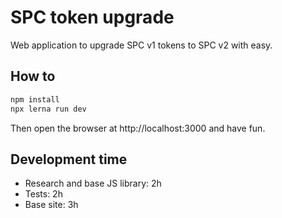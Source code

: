 # SPC token upgrade

Web application to upgrade SPC v1 tokens to SPC v2 with easy.

## How to

```sh
npm install
npx lerna run dev
```

Then open the browser at http://localhost:3000 and have fun.

## Development time

- Research and base JS library: 2h
- Tests: 2h
- Base site: 3h

